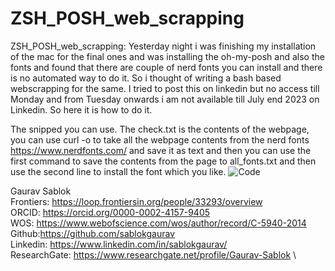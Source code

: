 # ZSH_POSH_web_scrapping
ZSH_POSH_web_scrapping: Yesterday night i was finishing my installation of the mac for the final ones and was installing the oh-my-posh and also the fonts and found that there are couple of nerd fonts you can install and there is no automated way to do it. So i thought of writing a bash based webscrapping for the same. I tried to post this on linkedin but no access till Monday and from Tuesday onwards i am not available till July end 2023 on Linkedin. So here it is how to do it. 

The snipped you can use. The check.txt is the contents of the webpage, you can use curl -o to take all the webpage contents from the nerd fonts https://www.nerdfonts.com/
and save it as text and then you can use the first command to save the contents from the page to all_fonts.txt and then use the second line to install the font which you like. 
![Code](https://github.com/sablokgaurav/ZSH_POSH_web_scrapping/blob/main/web_scrapping_oh-my-posh-fonts.png)

Gaurav Sablok \
Frontiers: https://loop.frontiersin.org/people/33293/overview \
ORCID: https://orcid.org/0000-0002-4157-9405 \
WOS: https://www.webofscience.com/wos/author/record/C-5940-2014 \
Github:https://github.com/sablokgaurav \
Linkedin: https://www.linkedin.com/in/sablokgaurav/ \
ResearchGate: https://www.researchgate.net/profile/Gaurav-Sablok \

